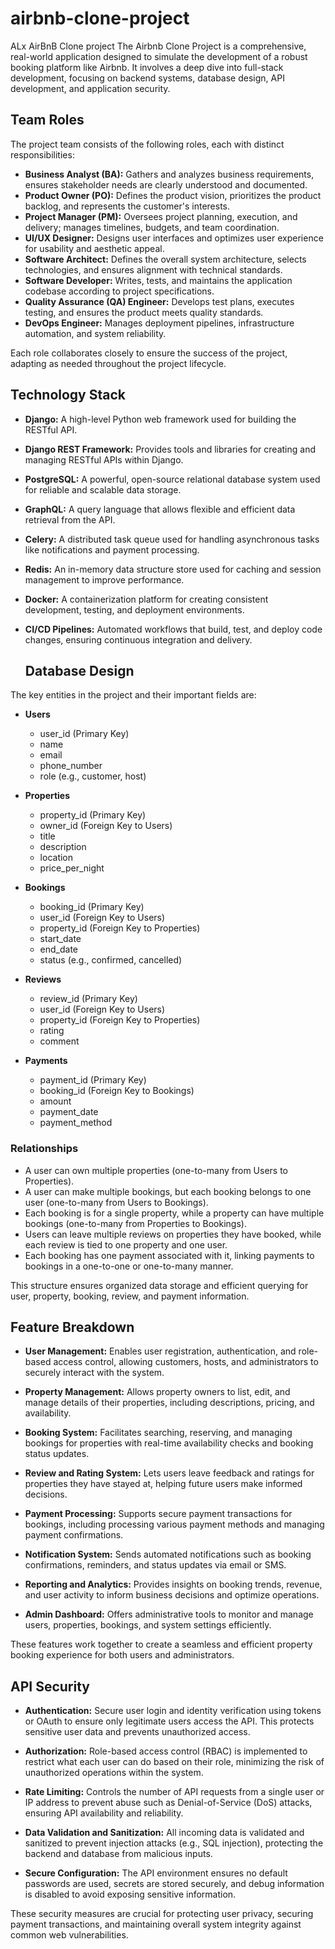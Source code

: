 # airbnb-clone-project
ALx AirBnB Clone project
The Airbnb Clone Project is a comprehensive, real-world application designed to simulate the development 
of a robust booking platform like Airbnb. It involves a deep dive into full-stack development, 
focusing on backend systems, database design, API development, and application security.




## Team Roles

The project team consists of the following roles, each with distinct responsibilities:

- **Business Analyst (BA):** Gathers and analyzes business requirements, ensures stakeholder needs are clearly understood and documented.
- **Product Owner (PO):** Defines the product vision, prioritizes the product backlog, and represents the customer's interests.
- **Project Manager (PM):** Oversees project planning, execution, and delivery; manages timelines, budgets, and team coordination.
- **UI/UX Designer:** Designs user interfaces and optimizes user experience for usability and aesthetic appeal.
- **Software Architect:** Defines the overall system architecture, selects technologies, and ensures alignment with technical standards.
- **Software Developer:** Writes, tests, and maintains the application codebase according to project specifications.
- **Quality Assurance (QA) Engineer:** Develops test plans, executes testing, and ensures the product meets quality standards.
- **DevOps Engineer:** Manages deployment pipelines, infrastructure automation, and system reliability.

Each role collaborates closely to ensure the success of the project, adapting as needed throughout the project lifecycle.

## Technology Stack

- **Django:** A high-level Python web framework used for building the RESTful API.
- **Django REST Framework:** Provides tools and libraries for creating and managing RESTful APIs within Django.
- **PostgreSQL:** A powerful, open-source relational database system used for reliable and scalable data storage.
- **GraphQL:** A query language that allows flexible and efficient data retrieval from the API.
- **Celery:** A distributed task queue used for handling asynchronous tasks like notifications and payment processing.
- **Redis:** An in-memory data structure store used for caching and session management to improve performance.
- **Docker:** A containerization platform for creating consistent development, testing, and deployment environments.
- **CI/CD Pipelines:** Automated workflows that build, test, and deploy code changes, ensuring continuous integration and delivery.

  ## Database Design

The key entities in the project and their important fields are:

- **Users**
  - user_id (Primary Key)
  - name
  - email
  - phone_number
  - role (e.g., customer, host)

- **Properties**
  - property_id (Primary Key)
  - owner_id (Foreign Key to Users)
  - title
  - description
  - location
  - price_per_night

- **Bookings**
  - booking_id (Primary Key)
  - user_id (Foreign Key to Users)
  - property_id (Foreign Key to Properties)
  - start_date
  - end_date
  - status (e.g., confirmed, cancelled)

- **Reviews**
  - review_id (Primary Key)
  - user_id (Foreign Key to Users)
  - property_id (Foreign Key to Properties)
  - rating
  - comment

- **Payments**
  - payment_id (Primary Key)
  - booking_id (Foreign Key to Bookings)
  - amount
  - payment_date
  - payment_method

### Relationships

- A user can own multiple properties (one-to-many from Users to Properties).
- A user can make multiple bookings, but each booking belongs to one user (one-to-many from Users to Bookings).
- Each booking is for a single property, while a property can have multiple bookings (one-to-many from Properties to Bookings).
- Users can leave multiple reviews on properties they have booked, while each review is tied to one property and one user.
- Each booking has one payment associated with it, linking payments to bookings in a one-to-one or one-to-many manner.

This structure ensures organized data storage and efficient querying for user, property, booking, review, and payment information.

## Feature Breakdown

- **User Management:** Enables user registration, authentication, and role-based access control, allowing customers, hosts, and administrators to securely interact with the system.

- **Property Management:** Allows property owners to list, edit, and manage details of their properties, including descriptions, pricing, and availability.

- **Booking System:** Facilitates searching, reserving, and managing bookings for properties with real-time availability checks and booking status updates.

- **Review and Rating System:** Lets users leave feedback and ratings for properties they have stayed at, helping future users make informed decisions.

- **Payment Processing:** Supports secure payment transactions for bookings, including processing various payment methods and managing payment confirmations.

- **Notification System:** Sends automated notifications such as booking confirmations, reminders, and status updates via email or SMS.

- **Reporting and Analytics:** Provides insights on booking trends, revenue, and user activity to inform business decisions and optimize operations.

- **Admin Dashboard:** Offers administrative tools to monitor and manage users, properties, bookings, and system settings efficiently.

These features work together to create a seamless and efficient property booking experience for both users and administrators.

## API Security

- **Authentication:** Secure user login and identity verification using tokens or OAuth to ensure only legitimate users access the API. This protects sensitive user data and prevents unauthorized access.

- **Authorization:** Role-based access control (RBAC) is implemented to restrict what each user can do based on their role, minimizing the risk of unauthorized operations within the system.

- **Rate Limiting:** Controls the number of API requests from a single user or IP address to prevent abuse such as Denial-of-Service (DoS) attacks, ensuring API availability and reliability.

- **Data Validation and Sanitization:** All incoming data is validated and sanitized to prevent injection attacks (e.g., SQL injection), protecting the backend and database from malicious inputs.

- **Secure Configuration:** The API environment ensures no default passwords are used, secrets are stored securely, and debug information is disabled to avoid exposing sensitive information.

These security measures are crucial for protecting user privacy, securing payment transactions, and maintaining overall system integrity against common web vulnerabilities.




